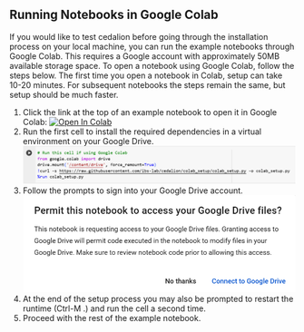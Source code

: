 ## Running Notebooks in Google Colab

If you would like to test cedalion before going through the installation process on your local machine, you can run the example notebooks through Google Colab. This requires a Google account with approximately 50MB available storage space. To open a notebook using Google Colab, follow the steps below. The first time you open a notebook in Colab, setup can take 10-20 minutes. For subsequent notebooks the steps remain the same, but setup should be much faster.

1. Click the link at the top of an example notebook to open it in Google Colab: [![Open In Colab](https://colab.research.google.com/assets/colab-badge.svg)]()
2. Run the first cell to install the required dependencies in a virtual environment on your Google Drive.
    ![Colab Cell](../img/colab_cell.png)
3. Follow the prompts to sign into your Google Drive account. 
    ![Google Drive Prompt](../img/gdrive_prompt.png)
4. At the end of the setup process you may also be prompted to restart the runtime (Ctrl-M .) and run the cell a second time. 
5. Proceed with the rest of the example notebook.